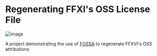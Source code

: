 # Regenerating FFXI's OSS License File
![image](https://github.com/cmboling/final-fantasy-xvi-fossafied-notice/assets/1427948/09a0d519-52d8-44b8-ab0f-d4decd02c20b)

A project demonstrating the use of [FOSSA](https://fossa.com/) to regenerate FFXVI's OSS attributions
